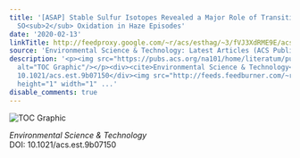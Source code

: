 ```yaml
---
title: '[ASAP] Stable Sulfur Isotopes Revealed a Major Role of Transition-Metal Ion-Catalyzed
  SO<sub>2</sub> Oxidation in Haze Episodes'
date: '2020-02-13'
linkTitle: http://feedproxy.google.com/~r/acs/esthag/~3/fVJ3XdRME9E/acs.est.9b07150
source: 'Environmental Science & Technology: Latest Articles (ACS Publications)'
description: '<p><img src="https://pubs.acs.org/na101/home/literatum/publisher/achs/journals/content/esthag/0/esthag.ahead-of-print/acs.est.9b07150/20200213/images/medium/es9b07150_0002.gif"
  alt="TOC Graphic"/></p><div><cite>Environmental Science & Technology</cite></div><div>DOI:
  10.1021/acs.est.9b07150</div><img src="http://feeds.feedburner.com/~r/acs/esthag/~4/fVJ3XdRME9E"
  height="1" width="1" ...'
disable_comments: true
---
```

<p><img src="https://pubs.acs.org/na101/home/literatum/publisher/achs/journals/content/esthag/0/esthag.ahead-of-print/acs.est.9b07150/20200213/images/medium/es9b07150_0002.gif" alt="TOC Graphic"/></p><div><cite>Environmental Science & Technology</cite></div><div>DOI: 10.1021/acs.est.9b07150</div><img src="http://feeds.feedburner.com/~r/acs/esthag/~4/fVJ3XdRME9E" height="1" width="1" ...